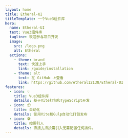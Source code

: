 ```yaml
---
layout: home
title: Etheral-UI
titleTemplate: 一个Vue3组件库
hero:
  name: Etheral-UI
  text: Vue3组件库
  tagline: 欢迎参与项目开发
  image: 
    src: /logo.png
    alt: Etheral
  actions:
    - theme: brand
      text: 快速上手
      link: /guide/installation
    - theme: alt
      text: 在 GitHub 上查看
      link: https://github.com/etheral12138/Etheral-UI
features:
  - icon: 💡
    title: Vue3组件库
    details: 基于Vite打包和TypeScript开发
  - icon: 📦
    title: 自动化
    details: 使用Vite和Gulp自动化打包发布
  - icon: 🛠️
    title: 按需引入
    details: 直接支持按需引入无需配置任何插件。
---
```

